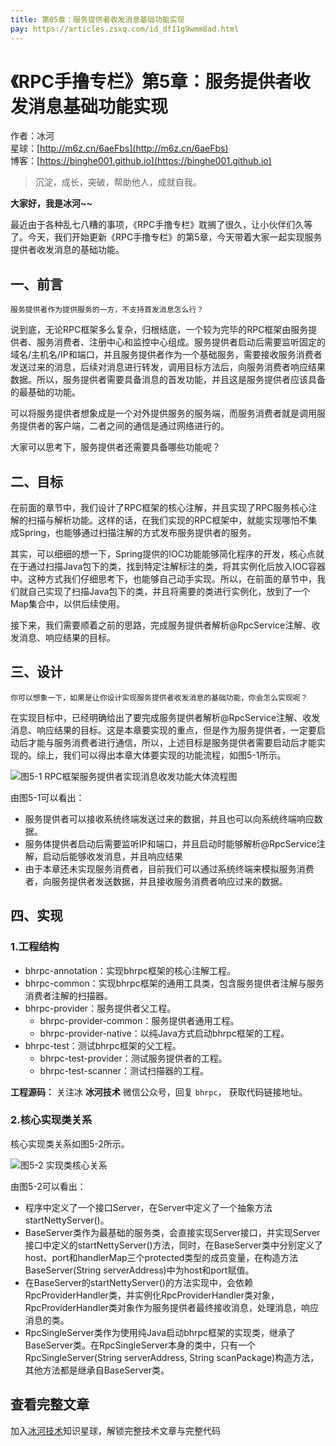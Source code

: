 ```yaml
---
title: 第05章：服务提供者收发消息基础功能实现
pay: https://articles.zsxq.com/id_df11g9wmm8ad.html
---
```


# 《RPC手撸专栏》第5章：服务提供者收发消息基础功能实现

作者：冰河
<br/>星球：[http://m6z.cn/6aeFbs](http://m6z.cn/6aeFbs)
<br/>博客：[https://binghe001.github.io](https://binghe001.github.io)

> 沉淀，成长，突破，帮助他人，成就自我。

**大家好，我是冰河~~**

最近由于各种乱七八糟的事项，《RPC手撸专栏》耽搁了很久，让小伙伴们久等了。今天，我们开始更新《RPC手撸专栏》的第5章，今天带着大家一起实现服务提供者收发消息的基础功能。

## 一、前言

`服务提供者作为提供服务的一方，不支持首发消息怎么行？`

说到底，无论RPC框架多么复杂，归根结底，一个较为完毕的RPC框架由服务提供者、服务消费者、注册中心和监控中心组成。服务提供者启动后需要监听固定的域名/主机名/IP和端口，并且服务提供者作为一个基础服务，需要接收服务消费者发送过来的消息，后续对消息进行转发，调用目标方法后，向服务消费者响应结果数据。所以，服务提供者需要具备消息的首发功能，并且这是服务提供者应该具备的最基础的功能。

可以将服务提供者想象成是一个对外提供服务的服务端，而服务消费者就是调用服务提供者的客户端，二者之间的通信是通过网络进行的。

大家可以思考下，服务提供者还需要具备哪些功能呢？

## 二、目标

在前面的章节中，我们设计了RPC框架的核心注解，并且实现了RPC服务核心注解的扫描与解析功能。这样的话，在我们实现的RPC框架中，就能实现哪怕不集成Spring，也能够通过扫描注解的方式发布服务提供者的服务。

其实，可以细细的想一下，Spring提供的IOC功能能够简化程序的开发，核心点就在于通过扫描Java包下的类，找到特定注解标注的类，将其实例化后放入IOC容器中。这种方式我们仔细思考下，也能够自己动手实现。所以，在前面的章节中，我们就自己实现了扫描Java包下的类，并且将需要的类进行实例化，放到了一个Map集合中，以供后续使用。

接下来，我们需要顺着之前的思路，完成服务提供者解析@RpcService注解、收发消息、响应结果的目标。

## 三、设计

`你可以想象一下，如果是让你设计实现服务提供者收发消息的基础功能，你会怎么实现呢？`

在实现目标中，已经明确给出了要完成服务提供者解析@RpcService注解、收发消息、响应结果的目标。这是本章要实现的重点，但是作为服务提供者，一定要启动后才能与服务消费者进行通信，所以，上述目标是服务提供者需要启动后才能实现的。综上，我们可以得出本章大体要实现的功能流程，如图5-1所示。

![图5-1 RPC框架服务提供者实现消息收发功能大体流程图](https://binghe001.github.io/assets/images/middleware/rpc/rpc-2022-09-28-001.png)

由图5-1可以看出：

* 服务提供者可以接收系统终端发送过来的数据，并且也可以向系统终端响应数据。
* 服务体提供者启动后需要监听IP和端口，并且启动时能够解析@RpcService注解，启动后能够收发消息，并且响应结果
* 由于本章还未实现服务消费者，目前我们可以通过系统终端来模拟服务消费者，向服务提供者发送数据，并且接收服务消费者响应过来的数据。

## 四、实现

### 1.工程结构

* bhrpc-annotation：实现bhrpc框架的核心注解工程。
* bhrpc-common：实现bhrpc框架的通用工具类，包含服务提供者注解与服务消费者注解的扫描器。
* bhrpc-provider：服务提供者父工程。
  - bhrpc-provider-common：服务提供者通用工程。
  - bhrpc-provider-native：以纯Java方式启动bhrpc框架的工程。
* bhrpc-test：测试bhrpc框架的父工程。
  - bhrpc-test-provider：测试服务提供者的工程。
  - bhrpc-test-scanner：测试扫描器的工程。

**工程源码：** 关注冰 **冰河技术** 微信公众号，回复 `bhrpc`， 获取代码链接地址。

### 2.核心实现类关系

核心实现类关系如图5-2所示。

![图5-2 实现类核心关系](https://binghe001.github.io/assets/images/middleware/rpc/rpc-2022-09-28-002.png)

由图5-2可以看出：

* 程序中定义了一个接口Server，在Server中定义了一个抽象方法startNettyServer()。
* BaseServer类作为最基础的服务类，会直接实现Server接口，并实现Server接口中定义的startNettyServer()方法，同时，在BaseServer类中分别定义了host、port和handlerMap三个protected类型的成员变量，在构造方法BaseServer(String serverAddress)中为host和port赋值。
* 在BaseServer的startNettyServer()的方法实现中，会依赖RpcProviderHandler类，并实例化RpcProviderHandler类对象，RpcProviderHandler类对象作为服务提供者最终接收消息，处理消息，响应消息的类。
* RpcSingleServer类作为使用纯Java启动bhrpc框架的实现类，继承了BaseServer类。在RpcSingleServer本身的类中，只有一个RpcSingleServer(String serverAddress, String scanPackage)构造方法，其他方法都是继承自BaseServer类。

## 查看完整文章

加入[冰河技术](http://m6z.cn/6aeFbs)知识星球，解锁完整技术文章与完整代码